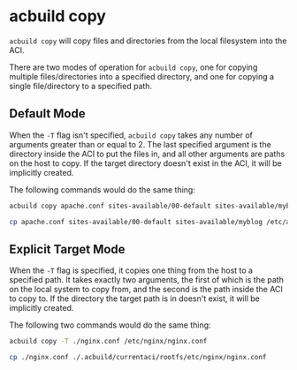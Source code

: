 # acbuild copy

`acbuild copy` will copy files and directories from the local filesystem into
the ACI.

There are two modes of operation for `acbuild copy`, one for copying multiple
files/directories into a specified directory, and one for copying a single
file/directory to a specified path.

## Default Mode

When the `-T` flag isn't specified, `acbuild copy` takes any number of arguments
greater than or equal to 2. The last specified argument is the directory inside
the ACI to put the files in, and all other arguments are paths on the host to
copy. If the target directory doesn't exist in the ACI, it will be implicitly
created.

The following commands would do the same thing:

```bash
acbuild copy apache.conf sites-available/00-default sites-available/myblog /etc/apache2
```

```bash
cp apache.conf sites-available/00-default sites-available/myblog /etc/apache2
```

## Explicit Target Mode

When the `-T` flag is specified, it copies one thing from the host to a
specified path. It takes exactly two arguments, the first of which is the path
on the local system to copy from, and the second is the path inside the ACI to
copy to. If the directory the target path is in doesn't exist, it will be
implicitly created.

The following two commands would do the same thing:

```bash
acbuild copy -T ./nginx.conf /etc/nginx/nginx.conf
```

```bash
cp ./nginx.conf ./.acbuild/currentaci/rootfs/etc/nginx/nginx.conf
```

